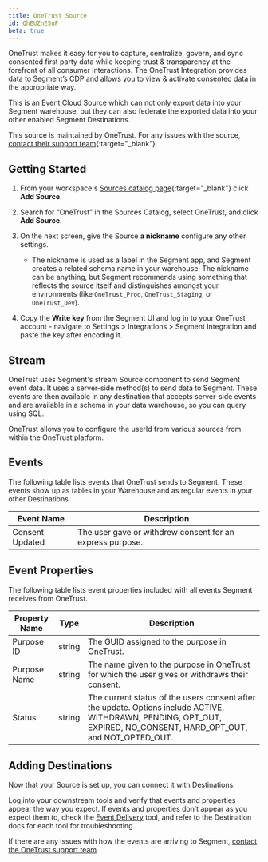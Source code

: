 ```yaml
---
title: OneTrust Source
id: QhEUZnE5uF
beta: true
---
```


OneTrust makes it easy for you to capture, centralize, govern, and sync consented first party data while keeping trust & transparency at the forefront of all consumer interactions. The OneTrust Integration provides data to Segment’s CDP and allows you to view & activate consented data in the appropriate way. 

This is an Event Cloud Source which can not only export data into your Segment warehouse, but they can also federate the exported data into your other enabled Segment Destinations. 

This source is maintained by OneTrust. For any issues with the source, [contact their support team](mailto:support@onetrust.com){:target="_blank”}.

## Getting Started 

1. From your workspace's [Sources catalog page](https://app.segment.com/goto-my-workspace/sources/catalog){:target="_blank"} click **Add Source**.

2. Search for “OneTrust” in the Sources Catalog, select OneTrust, and click **Add Source**.

3. On the next screen, give the Source **a nickname** configure any other settings.
    - The nickname is used as a label in the Segment app, and Segment creates a related schema name in your warehouse. The nickname can be anything, but Segment recommends using something that reflects the source itself and distinguishes amongst your environments (like `OneTrust_Prod`, `OneTrust_Staging`, or `OneTrust_Dev`).

4. Copy the **Write key** from the Segment UI and log in to your OneTrust account - navigate to Settings > Integrations > Segment Integration and paste the key after encoding it.

## Stream

OneTrust uses Segment's stream Source component to send Segment event data. It uses a server-side method(s) to send data to Segment. These events are then available in any destination that accepts server-side events and are available in a schema in your data warehouse, so you can query using SQL.

OneTrust allows you to configure the userId from various sources from within the OneTrust platform.

## Events

The following table lists events that OneTrust sends to Segment. These events show up as tables in your Warehouse and as regular events in your other Destinations.

|  Event Name | Description |
|  ------ | ------ |
| Consent Updated | The user gave or withdrew consent for an express purpose. |

## Event Properties

The following table lists event properties included with all events Segment receives from OneTrust.

|  Property Name | Type | Description |
|  ------ | ------ | ------ |
| Purpose ID | string | The GUID assigned to the purpose in OneTrust. |
| Purpose Name | string | The name given to the purpose in OneTrust for which the user gives or withdraws their consent. |
| Status | string | The current status of the users consent after the update. Options include ACTIVE, WITHDRAWN, PENDING, OPT_OUT, EXPIRED, NO_CONSENT, HARD_OPT_OUT, and NOT_OPTED_OUT. |



## Adding Destinations

Now that your Source is set up, you can connect it with Destinations.

Log into your downstream tools and verify that events and properties appear the way you expect. If events and properties don’t appear as you expect them to, check the [Event Delivery](/docs/connections/event-delivery/) tool, and refer to the Destination docs for each tool for troubleshooting.

If there are any issues with how the events are arriving to Segment, [contact the OneTrust support team](support@onetrust.com).
